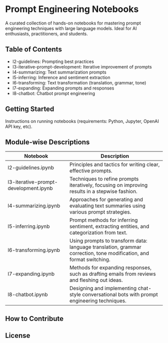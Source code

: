 # Prompt Engineering Notebooks
A curated collection of hands-on notebooks for mastering prompt engineering techniques with large language models. Ideal for AI enthusiasts, practitioners, and students.

## Table of Contents
- l2-guidelines: Prompting best practices
- l3-iterative-prompt-development: Iterative improvement of prompts
- l4-summarizing: Text summarization prompts
- l5-inferring: Inference and sentiment extraction
- l6-transforming: Text transformation (translation, grammar, tone)
- l7-expanding: Expanding prompts and responses
- l8-chatbot: Chatbot prompt engineering

## Getting Started
Instructions on running notebooks (requirements: Python, Jupyter, OpenAI API key, etc).

## Module-wise Descriptions
| Notebook                       | Description                                                                                                      |
|---------------------------------|------------------------------------------------------------------------------------------------------------------|
| l2-guidelines.ipynb             | Principles and tactics for writing clear, effective prompts.                                                     |
| l3-iterative-prompt-development.ipynb | Techniques to refine prompts iteratively, focusing on improving results in a stepwise fashion.                   |
| l4-summarizing.ipynb            | Approaches for generating and evaluating text summaries using various prompt strategies.                         |
| l5-inferring.ipynb              | Prompt methods for inferring sentiment, extracting entities, and categorization from text.                        |
| l6-transforming.ipynb           | Using prompts to transform data: language translation, grammar correction, tone modification, and format switching.|
| l7-expanding.ipynb              | Methods for expanding responses, such as drafting emails from reviews and fleshing out ideas.                    |
| l8-chatbot.ipynb                | Designing and implementing chat-style conversational bots with prompt engineering techniques.                     |

## How to Contribute
## License
